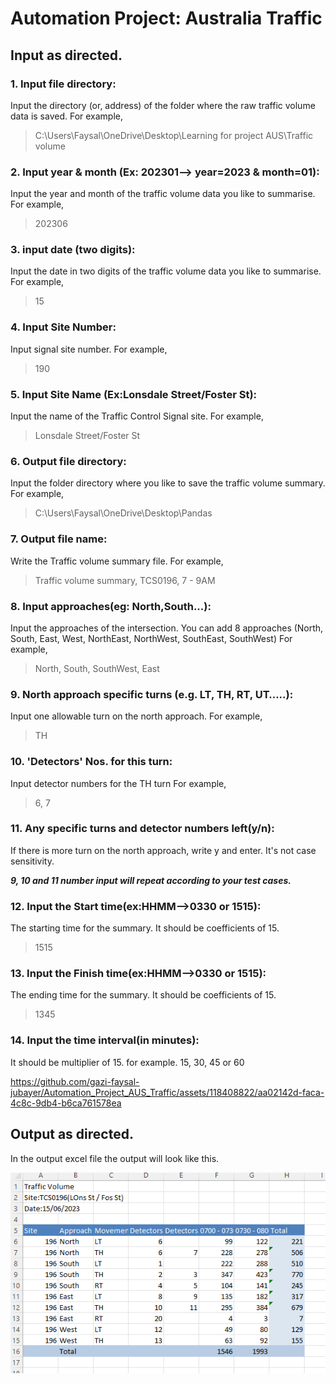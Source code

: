 # Automation Project: Australia Traffic

## Input as directed.
### 1. Input file directory:
Input the directory (or, address) of the folder where the raw traffic volume data is saved. 
For example, 
  > C:\Users\Faysal\OneDrive\Desktop\Learning for project AUS\Traffic volume
### 2. Input year & month (Ex: 202301--> year=2023 & month=01):
Input the year and month of the traffic volume data you like to summarise. 
For example,
> 202306
### 3. input date (two digits):
Input the date in two digits of the traffic volume data you like to summarise. 
For example,
> 15
### 4. Input Site Number:
Input signal site number.
For example,
> 190
### 5. Input Site Name (Ex:Lonsdale Street/Foster St):
Input the name of the Traffic Control Signal site.
For example,
> Lonsdale Street/Foster St
### 6. Output file directory:
Input the folder directory where you like to save the traffic volume summary.
For example,
> C:\Users\Faysal\OneDrive\Desktop\Pandas
### 7. Output file name:
Write the Traffic volume summary file.
For example,
> Traffic volume summary, TCS0196, 7 - 9AM
### 8. Input approaches(eg: North,South...):
Input the approaches of the intersection. You can add 8 approaches (North,
South,
East,
West,
NorthEast,
NorthWest,
SouthEast,
SouthWest) 
For example,
>North, South, SouthWest, East
### 9. North approach specific turns (e.g. LT, TH, RT, UT…..):
Input one allowable turn on the north approach.
For example,
> TH
### 10. 'Detectors' Nos. for this turn:
Input detector numbers for the TH turn
For example,
> 6, 7
### 11. Any specific turns and detector numbers left(y/n):
If there is more turn on the north approach, write y and enter. It's not case sensitivity.

**_9, 10 and 11 number input will repeat according to your test cases._**

### 12. Input the Start time(ex:HHMM-->0330 or 1515):
The starting time for the summary. It should be coefficients of 15.
> 1515
### 13. Input the Finish time(ex:HHMM-->0330 or 1515):
The ending time for the summary. It should be coefficients of 15.
> 1345
### 14. Input the time interval(in minutes):
It should be multiplier of 15. for example. 15, 30, 45 or 60





https://github.com/gazi-faysal-jubayer/Automation_Project_AUS_Traffic/assets/118408822/aa02142d-faca-4c8c-9db4-b6ca761578ea




## Output as directed.
In the output excel file the output will look like this.

![In the output excel file, sum up traffic volume horizontally and vertically.](/asset/Picture1.png)
